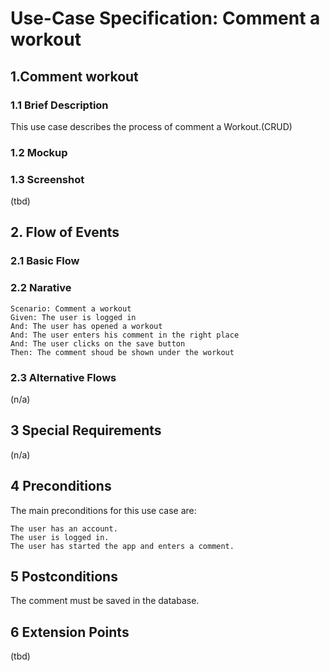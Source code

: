 # Use-Case Specification: Comment a workout
## 1.Comment workout
### 1.1 Brief Description
This use case describes the process of comment a Workout.(CRUD)
### 1.2 Mockup

### 1.3 Screenshot
(tbd)
## 2. Flow of Events
### 2.1 Basic Flow

### 2.2 Narative
    Scenario: Comment a workout
    Given: The user is logged in
    And: The user has opened a workout
    And: The user enters his comment in the right place
    And: The user clicks on the save button
    Then: The comment shoud be shown under the workout

### 2.3 Alternative Flows
(n/a)
## 3 Special Requirements
(n/a)
## 4 Preconditions
The main preconditions for this use case are:

    The user has an account.
    The user is logged in.
    The user has started the app and enters a comment.

## 5 Postconditions
The comment must be saved in the database.
## 6 Extension Points
(tbd)
